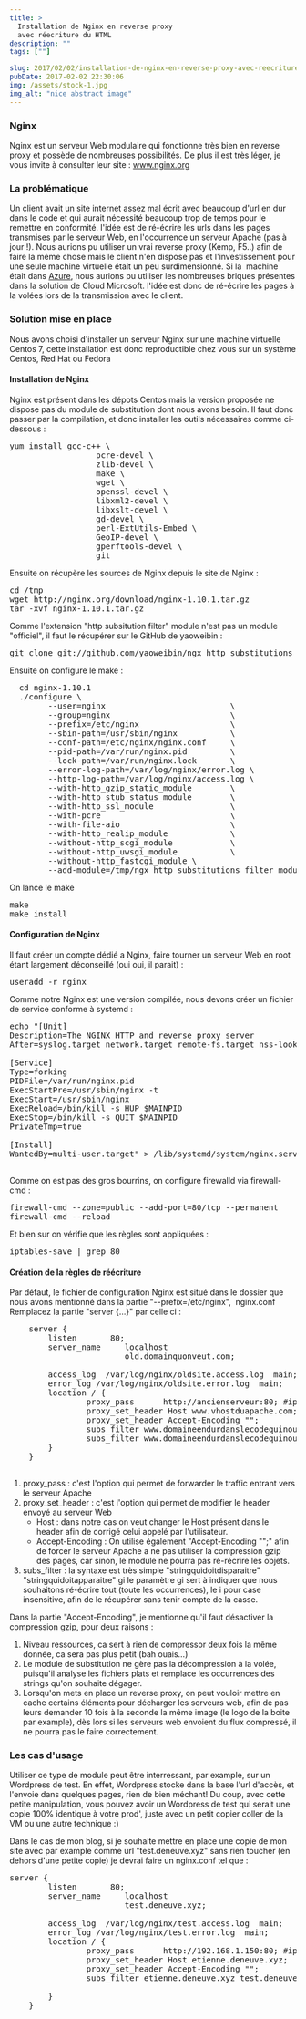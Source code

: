 ```yaml
---
title: >
  Installation de Nginx en reverse proxy
  avec réecriture du HTML
description: ""
tags: [""]

slug: 2017/02/02/installation-de-nginx-en-reverse-proxy-avec-reecriture-du-html
pubDate: 2017-02-02 22:30:06
img: /assets/stock-1.jpg
img_alt: "nice abstract image"
---
```


### Nginx

Nginx est un serveur Web modulaire qui fonctionne très bien en reverse proxy et possède de nombreuses possibilités. De plus il est très léger, je vous invite à consulter leur site : <a href="http://nginx.org/">www.nginx.org</a>

### La problématique

Un client avait un site internet assez mal écrit avec beaucoup d'url en dur dans le code et qui aurait nécessité beaucoup trop de temps pour le remettre en conformité.
l'idée est de ré-écrire les urls dans les pages transmises par le serveur Web, en l'occurrence un serveur Apache (pas à jour !).
Nous aurions pu utiliser un vrai reverse proxy (Kemp, F5..) afin de faire la même chose mais le client n'en dispose pas et l'investissement pour une seule machine virtuelle était un peu surdimensionné. Si la  machine était dans <a href="https://azure.microsoft.com/fr-fr/">Azure</a>, nous aurions pu utiliser les nombreuses briques présentes dans la solution de Cloud Microsoft. l'idée est donc de ré-écrire les pages à la volées lors de la transmission avec le client.

### Solution mise en place

Nous avons choisi d'installer un serveur Nginx sur une machine virtuelle Centos 7, cette installation est donc reproductible chez vous sur un système Centos, Red Hat ou Fedora

#### Installation de Nginx

Nginx est présent dans les dépots Centos mais la version proposée ne dispose pas du module de substitution dont nous avons besoin. Il faut donc passer par la compilation, et donc installer les outils nécessaires comme ci-dessous :

<pre>yum install gcc-c++ \
                  pcre-devel \
                  zlib-devel \
                  make \
                  wget \
                  openssl-devel \
                  libxml2-devel \
                  libxslt-devel \
                  gd-devel \
                  perl-ExtUtils-Embed \
                  GeoIP-devel \
                  gperftools-devel \
                  git
</pre>

Ensuite on récupère les sources de Nginx depuis le site de Nginx :

<pre>cd /tmp
wget http://nginx.org/download/nginx-1.10.1.tar.gz
tar -xvf nginx-1.10.1.tar.gz
</pre>

Comme l'extension "http subsitution filter" module n'est pas un module "officiel", il faut le récupérer sur le GitHub de yaoweibin :

<pre>git clone git://github.com/yaoweibin/ngx_http_substitutions_filter_module.git  
</pre>

Ensuite on configure le make :

<pre>  cd nginx-1.10.1
  ./configure \
        --user=nginx                          \
        --group=nginx                         \
        --prefix=/etc/nginx                   \
        --sbin-path=/usr/sbin/nginx           \
        --conf-path=/etc/nginx/nginx.conf     \
        --pid-path=/var/run/nginx.pid         \
        --lock-path=/var/run/nginx.lock       \
        --error-log-path=/var/log/nginx/error.log \
        --http-log-path=/var/log/nginx/access.log \
        --with-http_gzip_static_module        \
        --with-http_stub_status_module        \
        --with-http_ssl_module                \
        --with-pcre                           \
        --with-file-aio                       \
        --with-http_realip_module             \
        --without-http_scgi_module            \
        --without-http_uwsgi_module           \
        --without-http_fastcgi_module \
        --add-module=/tmp/ngx_http_substitutions_filter_module
</pre>

On lance le make

<pre>make
make install
</pre>

#### Configuration de Nginx

Il faut créer un compte dédié a Nginx, faire tourner un serveur Web en root étant largement déconseillé (oui oui, il parait) :

<pre>useradd -r nginx</pre>

Comme notre Nginx est une version compilée, nous devons créer un fichier de service conforme à systemd :

<pre>echo "[Unit]
Description=The NGINX HTTP and reverse proxy server
After=syslog.target network.target remote-fs.target nss-lookup.target

[Service]
Type=forking
PIDFile=/var/run/nginx.pid
ExecStartPre=/usr/sbin/nginx -t
ExecStart=/usr/sbin/nginx
ExecReload=/bin/kill -s HUP $MAINPID
ExecStop=/bin/kill -s QUIT $MAINPID
PrivateTmp=true

[Install]
WantedBy=multi-user.target" > /lib/systemd/system/nginx.service

</pre>

Comme on est pas des gros bourrins, on configure firewalld via firewall-cmd :

<pre>firewall-cmd --zone=public --add-port=80/tcp --permanent
firewall-cmd --reload
</pre>

Et bien sur on vérifie que les règles sont appliquées :

<pre>iptables-save | grep 80</pre>

#### Création de la règles de réécriture

Par défaut, le fichier de configuration Nginx est situé dans le dossier que nous avons mentionné dans la partie "--prefix=/etc/nginx",  nginx.conf
Remplacez la partie "server {...}" par celle ci :

<pre>    server {
        listen       80;
        server_name     localhost
                        old.domainquonveut.com;

        access_log  /var/log/nginx/oldsite.access.log  main;
        error_log /var/log/nginx/oldsite.error.log  main;
        location / {
                proxy_pass      http://ancienserveur:80; #ipduserveur
                proxy_set_header Host www.vhostduapache.com;
                proxy_set_header Accept-Encoding "";
                subs_filter www.domaineendurdanslecodequinousplaitpas.com old.domainquonveut.com gi;
                subs_filter www.domaineendurdanslecodequinousplaitpas.fr old.domainquonveut.fr gi;
        }
    }

</pre>
<ol>
  <li>proxy_pass : c'est l'option qui permet de forwarder le traffic entrant vers le serveur Apache</li>
  <li>proxy_set_header : c'est l'option qui permet de modifier le header envoyé au serveur Web
<ul>
  <li>Host : dans notre cas on veut changer le Host présent dans le header afin de corrigé celui appelé par l'utilisateur.</li>
  <li>Accept-Encoding : On utilise également "Accept-Encoding "";" afin de forcer le serveur Apache a ne pas utiliser la compression gzip des pages, car sinon, le module ne pourra pas ré-récrire les objets.</li>
</ul>
</li>
  <li>subs_filter : la syntaxe est très simple "stringquidoitdisparaitre" "stringquidoitapparaitre" gi
le paramètre gi sert à indiquer que nous souhaitons ré-écrire tout (toute les occurrences), le i pour case insensitive, afin de le récupérer sans tenir compte de la casse.</li>
</ol>
Dans la partie "Accept-Encoding", je mentionne qu'il faut désactiver la compression gzip, pour deux raisons :
<ol>
  <li>Niveau ressources, ca sert à rien de compressor deux fois la même donnée, ca sera pas plus petit (bah ouais...)</li>
  <li>Le module de substitution ne gère pas la décompression à la volée, puisqu'il analyse les fichiers plats et remplace les occurrences des strings qu'on souhaite dégager.</li>
  <li>Lorsqu'on mets en place un reverse proxy, on peut vouloir mettre en cache certains éléments pour décharger les serveurs web, afin de pas leurs demander 10 fois à la seconde la même image (le logo de la boite par example), dès lors si les serveurs web envoient du flux compressé, il ne pourra pas le faire correctement.</li>
</ol>

### Les cas d'usage

Utiliser ce type de module peut être interressant, par example, sur un Wordpress de test. En effet, Wordpress stocke dans la base l'url d'accès, et l'envoie dans quelques pages, rien de bien méchant! Du coup, avec cette petite manipulation, vous pouvez avoir un Wordpress de test qui serait une copie 100% identique à votre prod', juste avec un petit copier coller de la VM ou une autre technique :)

Dans le cas de mon blog, si je souhaite mettre en place une copie de mon site avec par example comme url "test.deneuve.xyz" sans rien toucher (en dehors d'une petite copie) je devrai faire un nginx.conf tel que :

<pre>server {
        listen       80;
        server_name     localhost
                        test.deneuve.xyz;

        access_log  /var/log/nginx/test.access.log  main;
        error_log /var/log/nginx/test.error.log  main;
        location / {
                proxy_pass      http://192.168.1.150:80; #ipduserveurbidon
                proxy_set_header Host etienne.deneuve.xyz;
                proxy_set_header Accept-Encoding "";
                subs_filter etienne.deneuve.xyz test.deneuve.xyz gi;

        }
    }</pre>

&nbsp;
